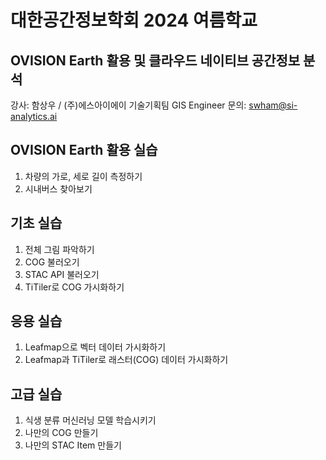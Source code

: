 # 대한공간정보학회 2024 여름학교

## OVISION Earth 활용 및 클라우드 네이티브 공간정보 분석

강사: 함상우 / (주)에스아이에이 기술기획팀 GIS Engineer
문의: swham@si-analytics.ai

## OVISION Earth 활용 실습

1. 차량의 가로, 세로 길이 측정하기
1. 시내버스 찾아보기

## 기초 실습

1. 전체 그림 파악하기
1. COG 불러오기
1. STAC API 불러오기
1. TiTiler로 COG 가시화하기

## 응용 실습

1. Leafmap으로 벡터 데이터 가시화하기
1. Leafmap과 TiTiler로 래스터(COG) 데이터 가시화하기

## 고급 실습

1. 식생 분류 머신러닝 모델 학습시키기
1. 나만의 COG 만들기
1. 나만의 STAC Item 만들기
